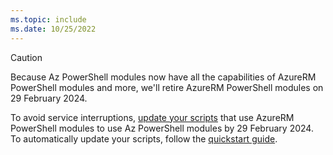 ```yaml
---
ms.topic: include
ms.date: 10/25/2022
---
```


> [!CAUTION]
> Because Az PowerShell modules now have all the capabilities of AzureRM PowerShell modules and more,
> we'll retire AzureRM PowerShell modules on 29 February 2024.
>
> To avoid service interruptions, [update your scripts](https://aka.ms/azpsmigrate) that use AzureRM
> PowerShell modules to use Az PowerShell modules by 29 February 2024. To automatically update your
> scripts, follow the [quickstart guide](/powershell/azure/quickstart-migrate-azurerm-to-az-automatically).
